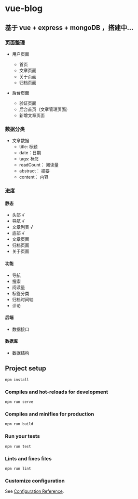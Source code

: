 # vue-blog

## 基于 vue + express + mongoDB ，搭建中...


### 页面整理

- 用户页面
  - 首页
  - 文章页面
  - 关于页面
  - 归档页面


- 后台页面
  - 验证页面
  - 后台首页（文章管理页面）
  - 新增文章页面

### 数据分类

- 文章数据
  - title: 标题
  - date：日期
  - tags: 标签
  - readCount： 阅读量
  - abstract： 摘要
  - content： 内容


### 进度

#### 静态

- 头部 √
- 导航 √
- 文章列表 √
- 底部 √
- 文章页面
- 归档页面
- 关于页面

#### 功能

- 导航
- 搜索
- 阅读量
- 标签分类
- 归档时间轴
- 评论

#### 后端

- 数据接口

#### 数据库

- 数据结构



## Project setup
```
npm install
```

### Compiles and hot-reloads for development
```
npm run serve
```

### Compiles and minifies for production
```
npm run build
```

### Run your tests
```
npm run test
```

### Lints and fixes files
```
npm run lint
```

### Customize configuration
See [Configuration Reference](https://cli.vuejs.org/config/).
